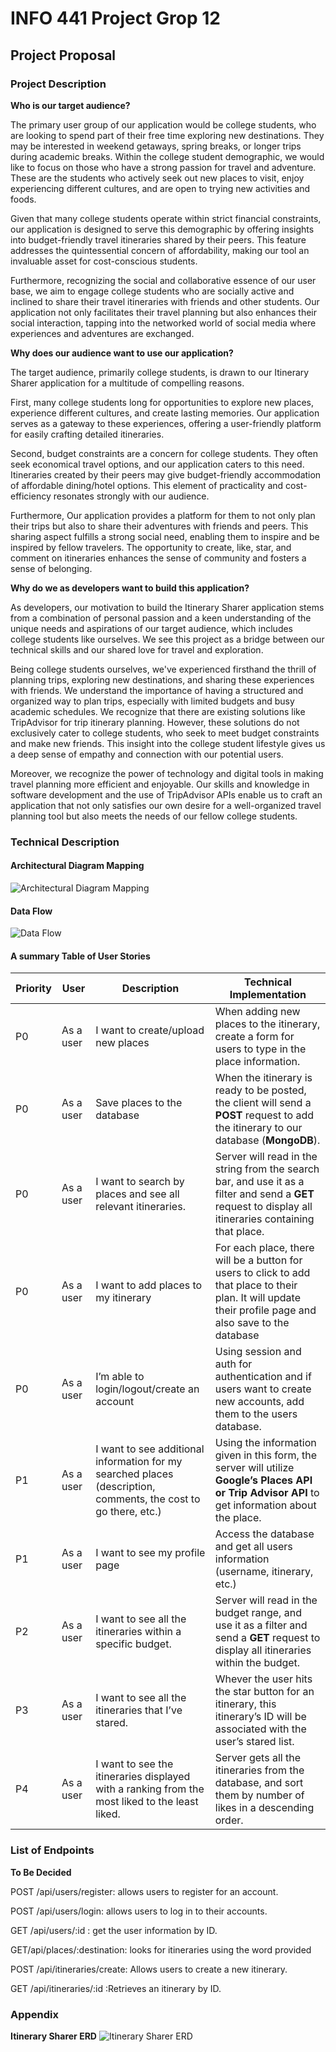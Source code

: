 # INFO 441 Project Grop 12

## Project Proposal

### Project Description

**Who is our target audience?**

The primary user group of our application would be college students, who are looking to spend part of their free time exploring new destinations. They may be interested in weekend getaways, spring breaks, or longer trips during academic breaks. Within the college student demographic, we would like to focus on those who have a strong passion for travel and adventure. These are the students who actively seek out new places to visit, enjoy experiencing different cultures, and are open to trying new activities and foods.

Given that many college students operate within strict financial constraints, our application is designed to serve this demographic by offering insights into budget-friendly travel itineraries shared by their peers. This feature addresses the quintessential concern of affordability, making our tool an invaluable asset for cost-conscious students.

Furthermore, recognizing the social and collaborative essence of our user base, we aim to engage college students who are socially active and inclined to share their travel itineraries with friends and other students. Our application not only facilitates their travel planning but also enhances their social interaction, tapping into the networked world of social media where experiences and adventures are exchanged.

**Why does our audience want to use our application?**

The target audience, primarily college students, is drawn to our Itinerary Sharer application for a multitude of compelling reasons.

First, many college students long for opportunities to explore new places, experience different cultures, and create lasting memories. Our application serves as a gateway to these experiences, offering a user-friendly platform for easily crafting detailed itineraries.

Second, budget constraints are a concern for college students. They often seek economical travel options, and our application caters to this need. Itineraries created by their peers may give budget-friendly accommodation of affordable dining/hotel options. This element of practicality and cost-efficiency resonates strongly with our audience.

Furthermore, Our application provides a platform for them to not only plan their trips but also to share their adventures with friends and peers. This sharing aspect fulfills a strong social need, enabling them to inspire and be inspired by fellow travelers. The opportunity to create, like, star, and comment on itineraries enhances the sense of community and fosters a sense of belonging.

**Why do we as developers want to build this application?**

As developers, our motivation to build the Itinerary Sharer application stems from a combination of personal passion and a keen understanding of the unique needs and aspirations of our target audience, which includes college students like ourselves. We see this project as a bridge between our technical skills and our shared love for travel and exploration.

Being college students ourselves, we've experienced firsthand the thrill of planning trips, exploring new destinations, and sharing these experiences with friends. We understand the importance of having a structured and organized way to plan trips, especially with limited budgets and busy academic schedules. We recognize that there are existing solutions like TripAdvisor for trip itinerary planning. However, these solutions do not exclusively cater to college students, who seek to meet budget constraints and make new friends. This insight into the college student lifestyle gives us a deep sense of empathy and connection with our potential users.

Moreover, we recognize the power of technology and digital tools in making travel planning more efficient and enjoyable. Our skills and knowledge in software development and the use of TripAdvisor APIs enable us to craft an application that not only satisfies our own desire for a well-organized travel planning tool but also meets the needs of our fellow college students.

### Technical Description

#### Architectural Diagram Mapping

![Architectural Diagram Mapping](./assets/architectural-diagram.png)

#### Data Flow

![Data Flow](./assets/data-flow.png)

#### A summary Table of User Stories

| Priority | User      | Description                                                                                                     | Technical Implementation                                                                                                                                   |
| -------- | --------- | --------------------------------------------------------------------------------------------------------------- | ---------------------------------------------------------------------------------------------------------------------------------------------------------- |
| P0       | As a user | I want to create/upload new places                                                                              | When adding new places to the itinerary, create a form for users to type in the place information.                                                         |
| P0       | As a user | Save places to the database                                                                                     | When the itinerary is ready to be posted, the client will send a **POST** request to add the itinerary to our database (**MongoDB**).                      |
| P0       | As a user | I want to search by places and see all relevant itineraries.                                                    | Server will read in the string from the search bar, and use it as a filter and send a **GET** request to display all itineraries containing that place.    |
| P0       | As a user | I want to add places to my itinerary                                                                            | For each place, there will be a button for users to click to add that place to their plan. It will update their profile page and also save to the database |
| P0       | As a user | I’m able to login/logout/create an account                                                                      | Using session and auth for authentication and if users want to create new accounts, add them to the users database.                                        |
| P1       | As a user | I want to see additional information for my searched places (description, comments, the cost to go there, etc.) | Using the information given in this form, the server will utilize **Google’s Places API or Trip Advisor API** to get information about the place.          |
| P1       | As a user | I want to see my profile page                                                                                   | Access the database and get all users information (username, itinerary, etc.)                                                                              |
| P2       | As a user | I want to see all the itineraries within a specific budget.                                                     | Server will read in the budget range, and use it as a filter and send a **GET** request to display all itineraries within the budget.                      |
| P3       | As a user | I want to see all the itineraries that I’ve stared.                                                             | Whever the user hits the star button for an itinerary, this itinerary’s ID will be associated with the user’s stared list.                                 |
| P4       | As a user | I want to see the itineraries displayed with a ranking from the most liked to the least liked.                  | Server gets all the itineraries from the database, and sort them by number of likes in a descending order.                                                 |

### List of Endpoints

**To Be Decided**

POST /api/users/register: allows users to register for an account.

POST /api/users/login: allows users to log in to their accounts.

GET /api/users/:id : get the user information by ID.

GET/api/places/:destination: looks for itineraries using the word provided

POST /api/itineraries/create: Allows users to create a new itinerary.

GET /api/itineraries/:id :Retrieves an itinerary by ID.

### Appendix

**Itinerary Sharer ERD**
![Itinerary Sharer ERD](./assets/itinerary_sharer_erd.png)
